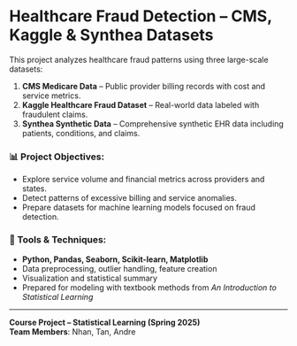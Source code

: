 # Healthcare Fraud Detection – CMS, Kaggle & Synthea Datasets

This project analyzes healthcare fraud patterns using three large-scale datasets:

1. **CMS Medicare Data** – Public provider billing records with cost and service metrics.
2. **Kaggle Healthcare Fraud Dataset** – Real-world data labeled with fraudulent claims.
3. **Synthea Synthetic Data** – Comprehensive synthetic EHR data including patients, conditions, and claims.

### 📊 Project Objectives:
- Explore service volume and financial metrics across providers and states.
- Detect patterns of excessive billing and service anomalies.
- Prepare datasets for machine learning models focused on fraud detection.

### 🔧 Tools & Techniques:
- **Python, Pandas, Seaborn, Scikit-learn, Matplotlib**
- Data preprocessing, outlier handling, feature creation
- Visualization and statistical summary
- Prepared for modeling with textbook methods from *An Introduction to Statistical Learning*

---

**Course Project – Statistical Learning (Spring 2025)**  
**Team Members**: Nhan, Tan, Andre
